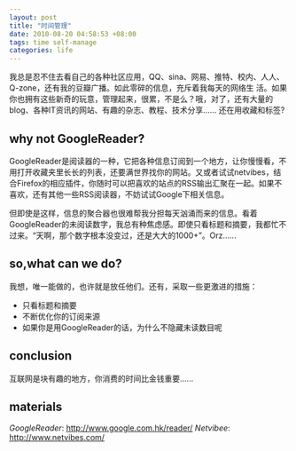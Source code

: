 ```yaml
---
layout: post
title: "时间管理"
date: 2010-08-20 04:58:53 +08:00
tags: time self-manage
categories: life
---
```


我总是忍不住去看自己的各种社区应用，QQ、sina、网易、推特、校内、人人、Q-zone，还有我的豆瓣广播。如此零碎的信息，充斥着我每天的网络生 活。如果你也拥有这些新奇的玩意，管理起来，很累，不是么？哦，对了，还有大量的blog、各种IT资讯的网站、有趣的杂志、教程、技术分享......
还在用收藏和标签?

why not GoogleReader?
---------------------

GoogleReader是阅读器的一种，它把各种信息订阅到一个地方，让你慢慢看，不用打开收藏夹里长长的列表，还要满世界找你的网站。又或者试试netvibes，结合Firefox的相应插件，你随时可以把喜欢的站点的RSS输出汇聚在一起。如果不喜欢，还有其他一些RSS阅读器，不妨试试Google下相关信息。

但即使是这样，信息的聚合器也很难帮我分担每天汹涌而来的信息。看着GoogleReader的未阅读数字，我总有种焦虑感。即使只看标题和摘要，我都忙不过来。“天啊，那个数字根本没变过，还是大大的1000+”。Orz......<!--more-->

so,what can we do?
-----------------
我想，唯一能做的，也许就是放任他们。还有，采取一些更激进的措施：

  *  只看标题和摘要
  *  不断优化你的订阅来源
  *  如果你是用GoogleReader的话，为什么不隐藏未读数目呢

conclusion
-------------
互联网是块有趣的地方，你消费的时间比金钱重要......

materials
----------
*GoogleReader*: <http://www.google.com.hk/reader/>
*Netvibee*: <http://www.netvibes.com/>
